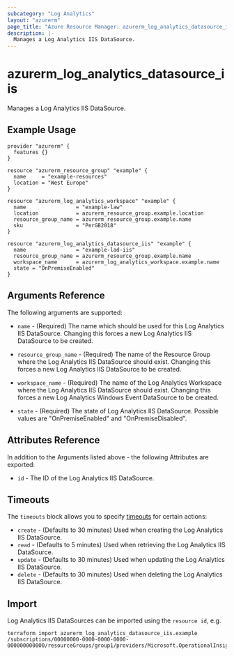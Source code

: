 ```yaml
---
subcategory: "Log Analytics"
layout: "azurerm"
page_title: "Azure Resource Manager: azurerm_log_analytics_datasource_iis"
description: |-
  Manages a Log Analytics IIS DataSource.
---
```


# azurerm_log_analytics_datasource_iis

Manages a Log Analytics IIS DataSource.

## Example Usage

```hcl
provider "azurerm" {
  features {}
}

resource "azurerm_resource_group" "example" {
  name     = "example-resources"
  location = "West Europe"
}

resource "azurerm_log_analytics_workspace" "example" {
  name                = "example-law"
  location            = azurerm_resource_group.example.location
  resource_group_name = azurerm_resource_group.example.name
  sku                 = "PerGB2018"
}

resource "azurerm_log_analytics_datasource_iis" "example" {
  name                = "example-lad-iis"
  resource_group_name = azurerm_resource_group.example.name
  workspace_name      = azurerm_log_analytics_workspace.example.name
  state = "OnPremiseEnabled"
}
```

## Arguments Reference

The following arguments are supported:

* `name` - (Required) The name which should be used for this Log Analytics IIS DataSource. Changing this forces a new Log Analytics IIS DataSource to be created.

* `resource_group_name` - (Required) The name of the Resource Group where the Log Analytics IIS DataSource should exist. Changing this forces a new Log Analytics IIS DataSource to be created.

* `workspace_name` - (Required) The name of the Log Analytics Workspace where the Log Analytics IIS DataSource should exist. Changing this forces a new Log Analytics Windows Event DataSource to be created.

* `state` - (Required) The state of Log Analytics IIS DataSource. Possible values are "OnPremiseEnabled" and "OnPremiseDisabled".

## Attributes Reference

In addition to the Arguments listed above - the following Attributes are exported: 

* `id` - The ID of the Log Analytics IIS DataSource.

## Timeouts

The `timeouts` block allows you to specify [timeouts](https://www.terraform.io/docs/configuration/resources.html#timeouts) for certain actions:

* `create` - (Defaults to 30 minutes) Used when creating the Log Analytics IIS DataSource.
* `read` - (Defaults to 5 minutes) Used when retrieving the Log Analytics IIS DataSource.
* `update` - (Defaults to 30 minutes) Used when updating the Log Analytics IIS DataSource.
* `delete` - (Defaults to 30 minutes) Used when deleting the Log Analytics IIS DataSource.

## Import

Log Analytics IIS DataSources can be imported using the `resource id`, e.g.

```shell
terraform import azurerm_log_analytics_datasource_iis.example /subscriptions/00000000-0000-0000-0000-000000000000/resourceGroups/group1/providers/Microsoft.OperationalInsights/workspaces/workspace1/datasources/datasource1
```
